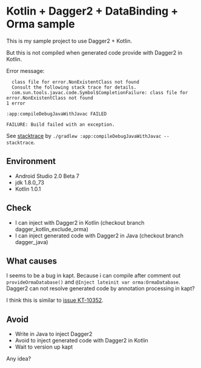 # Kotlin + Dagger2 + DataBinding + Orma sample

This is my sample project to use Dagger2 + Kotlin.

But this is not compiled when generated code provide with Dagger2 in Kotlin.

Error message:

```error: cannot access NonExistentClass
  class file for error.NonExistentClass not found
  Consult the following stack trace for details.
  com.sun.tools.javac.code.Symbol$CompletionFailure: class file for error.NonExistentClass not found
1 error

:app:compileDebugJavaWithJavac FAILED

FAILURE: Build failed with an exception.
```

See [stacktrace](stacktrace) by `./gradlew :app:compileDebugJavaWithJavac --stacktrace`.

## Environment

+ Android Studio 2.0 Beta 7
+ jdk 1.8.0_73
+ Kotlin 1.0.1

## Check

+ I can inject with Dagger2 in Kotlin (checkout branch dagger_kotlin_exclude_orma)
+ I can inject generated code with Dagger2 in Java (checkout branch dagger_java)

## What causes

I seems to be a bug in kapt.
Because i can compile after comment out `provideOrmaDatabase()` and `@Inject lateinit var orma:OrmaDatabase`.
Dagger2 can not resolve generated code by annotation processing in kapt?

I think this is similar to [issue KT-10352](https://youtrack.jetbrains.com/issue/KT-10352).

## Avoid

+ Write in Java to inject Dagger2
+ Avoid to inject generated code with Dagger2 in Kotlin
+ Wait to version up kapt

Any idea?